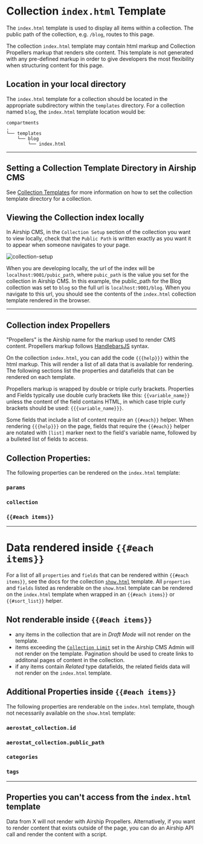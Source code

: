 # Collection `index.html` Template
The `index.html` template is used to display all items within a collection.
The public path of the collection, e.g. `/blog`, routes to this page.

The collection `index.html` template may contain html markup and Collection Propellers markup that renders site content. This template is not generated with any pre-defined markup in order to give developers the most flexibility when structuring content for this page.

## Location in your local directory
The `index.html` template for a collection should be located in the appropriate subdirectory within the `templates` directory. For a collection named `blog`, the `index.html` template location would be:
```
compartments
.
└── templates
    └── blog
        └── index.html
```

---

## Setting a Collection Template Directory in Airship CMS
See [Collection Templates](/documentation/view/collection-templates) for more information on how to set the collection template directory for a collection.

## Viewing the Collection index locally
In Airship CMS, in the `Collection Setup` section of the collection you want to view locally, check that the `Public Path` is written exactly as you want it to appear when someone navigates to your page.

![collection-setup](https://user-images.githubusercontent.com/1865400/28496774-534f94a2-6f0f-11e7-9a13-8128c1d827bf.png)

When you are developing locally, the url of the index will be `localhost:9001/pubic_path`, where `pubic_path` is the value you set for the collection in Airship CMS. In this example, the public_path for the Blog collection was set to `blog` so the full url is `localhost:9001/blog`. When you navigate to this url, you should see the contents of the `index.html` collection template rendered in the browser.

---

## Collection index Propellers
"Propellers" is the Airship name for the markup used to render CMS content. Propellers markup follows [HandlebarsJS](http://handlebarsjs.com/) syntax. 

On the collection `index.html`, you can add the code `{{{help}}}` within the html markup. This will render a list of all data that is available for rendering. The following sections list the properties and datafields that can be rendered on each template. 

Propellers markup is wrapped by double or triple curly brackets. Properties and Fields typically use double curly brackets like this: `{{variable_name}}` unless the content of the field contains HTML, in which case triple curly brackets should be used: `{{{variable_name}}}`.

Some fields that include a list of content require an `{{#each}}` helper. When rendering `{{{help}}}` on the page, fields that require the `{{#each}}` helper are notated with `[list]` marker next to the field's variable name, followed by a bulleted list of fields to access.

## Collection Properties:
The following properties can be rendered on the `index.html` template:

### `params`

### `collection`

### `{{#each items}}`

---

# Data rendered inside `{{#each items}}`
For a list of all `properties` and `fields` that can be rendered within `{{#each items}}`, see the docs for the collection [`show.html`](/documentation/view/collection-show-template) template. All `properties` and `fields` listed as renderable on the `show.html` template can be rendered on the `index.html` template when wrapped in an `{{#each items}}` or `{{#sort_list}}` helper.

## Not renderable inside `{{#each items}}`
- any items in the collection that are in _Draft Mode_ will not render on the template.
- items exceeding the [`Collection Limit`](#) set in the Airship CMS Admin will not render on the template. Pagination should be used to create links to additonal pages of content in the collection.
- if any items contain _Related_ type datafields, the related fields data will not render on the `index.html` template.

## Additional Properties inside `{{#each items}}`
The following properties are renderable on the `index.html` template, though not necessarily available on the `show.html` template:

### `aerostat_collection.id`

### `aerostat_collection.public_path`

### `categories`

### `tags`

---

## Properties you can't access from the `index.html` template
Data from X will not render with Airship Propellers. Alternatively, if you want to render content that exists outside of the page, you can do an Airship API call and render the content with a script.

